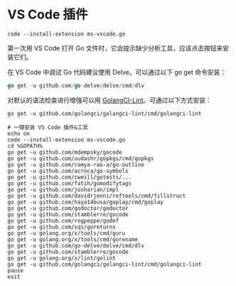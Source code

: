 # VS Code 插件

```shell
code --install-extension ms-vscode.go
```

第一次用 VS Code 打开 Go 文件时，它会提示缺少分析工具，应该点击按钮来安装它们。



在 VS Code 中调试 Go 代码建议使用 Delve。可以通过以下 go get 命令安装：

```go
go get -u github.com/go-delve/delve/cmd/dlv
```



对默认的语法检查进行增强可以用 [GolangCI-Lint](https://github.com/golangci/golangci-lint)。可通过以下方式安装：

```shell
go get -u github.com/golangci/golangci-lint/cmd/golangci-lint
```

```shell
# 一键安装 VS Code 插件&工具
echo on
code --install-extension ms-vscode.go
cd %GOPATH%
go get -u github.com/mdempsky/gocode
go get -u github.com/uudashr/gopkgs/cmd/gopkgs
go get -u github.com/ramya-rao-a/go-outline
go get -u github.com/acroca/go-symbols
go get -u github.com/cweill/gotests/...
go get -u github.com/fatih/gomodifytags
go get -u github.com/josharian/impl
go get -u github.com/davidrjenni/reftools/cmd/fillstruct
go get -u github.com/haya14busa/goplay/cmd/goplay
go get -u github.com/godoctor/godoctor
go get -u github.com/stamblerre/gocode
go get -u github.com/rogpeppe/godef
go get -u github.com/sqs/goreturns
go get -u golang.org/x/tools/cmd/guru
go get -u golang.org/x/tools/cmd/gorename
go get -u github.com/go-delve/delve/cmd/dlv
go get -u github.com/stamblerre/gocode
go get -u golang.org/x/lint/golint
go get -u github.com/golangci/golangci-lint/cmd/golangci-lint
pause
exit
```
